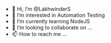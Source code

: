 - 👋 Hi, I’m @LakhwinderS
- 👀 I’m interested in Automation Testing
- 🌱 I’m currently learning NodeJS
- 💞️ I’m looking to collaborate on ...
- 📫 How to reach me ...

<!---
LakhwinderS/LakhwinderS is a ✨ special ✨ repository because its `README.md` (this file) appears on your GitHub profile.
You can click the Preview link to take a look at your changes.
--->
